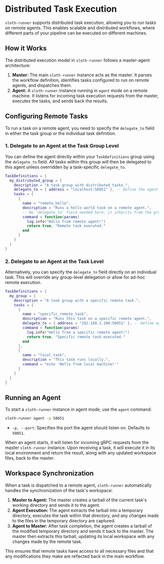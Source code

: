 # Distributed Task Execution

`sloth-runner` supports distributed task execution, allowing you to run tasks on remote agents. This enables scalable and distributed workflows, where different parts of your pipeline can be executed on different machines.

## How it Works

The distributed execution model in `sloth-runner` follows a master-agent architecture:

1.  **Master:** The main `sloth-runner` instance acts as the master. It parses the workflow definition, identifies tasks configured to run on remote agents, and dispatches them.
2.  **Agent:** A `sloth-runner` instance running in `agent` mode on a remote machine. It listens for incoming task execution requests from the master, executes the tasks, and sends back the results.

## Configuring Remote Tasks

To run a task on a remote agent, you need to specify the `delegate_to` field in either the task group or the individual task definition.

### 1. Delegate to an Agent at the Task Group Level

You can define the agent directly within your `TaskDefinitions` group using the `delegate_to` field. All tasks within this group will then be delegated to this agent unless overridden by a task-specific `delegate_to`.

```lua
TaskDefinitions = {
  my_distributed_group = {
    description = "A task group with distributed tasks.",
    delegate_to = { address = "localhost:50051" }, -- Define the agent for the entire group
    tasks = {
      {
        name = "remote_hello",
        description = "Runs a hello world task on a remote agent.",
        -- No 'delegate_to' field needed here, it inherits from the group
        command = function(params)
          log.info("Hello from remote agent!")
          return true, "Remote task executed."
        end
      }
    }
  }
}
```

### 2. Delegate to an Agent at the Task Level

Alternatively, you can specify the `delegate_to` field directly on an individual task. This will override any group-level delegation or allow for ad-hoc remote execution.

```lua
TaskDefinitions = {
  my_group = {
    description = "A task group with a specific remote task.",
    tasks = {
      {
        name = "specific_remote_task",
        description = "Runs this task on a specific remote agent.",
        delegate_to = { address = "192.168.1.100:50051" }, -- Define agent for this task only
        command = function(params)
          log.info("Hello from a specific remote agent!")
          return true, "Specific remote task executed."
        end
      },
      {
        name = "local_task",
        description = "This task runs locally.",
        command = "echo 'Hello from local machine!'"
      }
    }
  }
}
```

## Running an Agent

To start a `sloth-runner` instance in agent mode, use the `agent` command:

```bash
sloth-runner agent -p 50051
```

*   `-p, --port`: Specifies the port the agent should listen on. Defaults to `50051`.

When an agent starts, it will listen for incoming gRPC requests from the master `sloth-runner` instance. Upon receiving a task, it will execute it in its local environment and return the result, along with any updated workspace files, back to the master.

## Workspace Synchronization

When a task is dispatched to a remote agent, `sloth-runner` automatically handles the synchronization of the task's workspace:

1.  **Master to Agent:** The master creates a tarball of the current task's working directory and sends it to the agent.
2.  **Agent Execution:** The agent extracts the tarball into a temporary directory, executes the task within that directory, and any changes made to the files in the temporary directory are captured.
3.  **Agent to Master:** After task completion, the agent creates a tarball of the modified temporary directory and sends it back to the master. The master then extracts this tarball, updating its local workspace with any changes made by the remote task.

This ensures that remote tasks have access to all necessary files and that any modifications they make are reflected back in the main workflow.